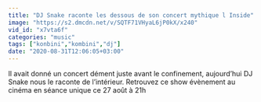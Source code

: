```yaml
---
title: "DJ Snake raconte les dessous de son concert mythique l Inside"
image: "https://s2.dmcdn.net/v/SQTF71VHyaL6jP0kX/x240"
vid_id: "x7vta6f"
categories: "music"
tags: ["konbini","kombini","dj"]
date: "2020-08-31T12:06:05+03:00"
---
```

Il avait donné un concert dément juste avant le confinement, aujourd’hui DJ Snake nous le raconte de l’intérieur. Retrouvez ce show évènement au cinéma en séance unique ce 27 août à 21h
